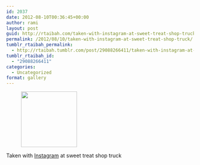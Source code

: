 ```yaml
---
id: 2037
date: 2012-08-10T00:36:45+00:00
author: rami
layout: post
guid: http://rtaibah.com/taken-with-instagram-at-sweet-treat-shop-truck/
permalink: /2012/08/10/taken-with-instagram-at-sweet-treat-shop-truck/
tumblr_rtaibah_permalink:
  - http://rtaibah.tumblr.com/post/29088266411/taken-with-instagram-at-sweet-treat-shop-truck
tumblr_rtaibah_id:
  - "29088266411"
categories:
  - Uncategorized
format: gallery
---
```

<div id='gallery-1' class='gallery galleryid-2037 gallery-columns-3 gallery-size-thumbnail'>
  <figure class='gallery-item'> 
  
  <div class='gallery-icon landscape'>
    <a href='http://139.59.20.41/2012/08/10/taken-with-instagram-at-sweet-treat-shop-truck/attachment/2038/'><img width="150" height="150" src="http://139.59.20.41/wp-content/uploads/2012/08/tumblr_m8ikdaF9Nv1qb4qlko1_1280-150x150.jpg" class="attachment-thumbnail size-thumbnail" alt="" srcset="http://139.59.20.41/wp-content/uploads/2012/08/tumblr_m8ikdaF9Nv1qb4qlko1_1280-150x150.jpg 150w, http://139.59.20.41/wp-content/uploads/2012/08/tumblr_m8ikdaF9Nv1qb4qlko1_1280-300x300.jpg 300w, http://139.59.20.41/wp-content/uploads/2012/08/tumblr_m8ikdaF9Nv1qb4qlko1_1280-100x100.jpg 100w, http://139.59.20.41/wp-content/uploads/2012/08/tumblr_m8ikdaF9Nv1qb4qlko1_1280.jpg 612w" sizes="100vw" /></a>
  </div></figure>
</div>

Taken with [Instagram](http://instagram.com) at sweet treat shop truck